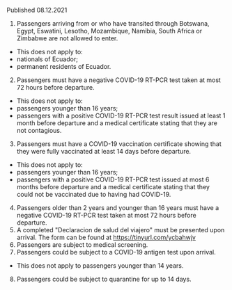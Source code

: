 Published 08.12.2021
1. Passengers arriving from or who have transited through Botswana, Egypt, Eswatini, Lesotho, Mozambique, Namibia, South Africa or Zimbabwe are not allowed to enter.
- This does not apply to:
- nationals of Ecuador;
- permanent residents of Ecuador.
2. Passengers must have a negative COVID-19 RT-PCR test taken at most 72 hours before departure.
- This does not apply to:
- passengers younger than 16 years;
- passengers with a positive COVID-19 RT-PCR test result issued at least 1 month before departure and a medical certificate stating that they are not contagious.
3. Passengers must have a COVID-19 vaccination certificate showing that they were fully vaccinated at least 14 days before departure.
- This does not apply to:
- passengers younger than 16 years;
- passengers with a positive COVID-19 RT-PCR test issued at most 6 months before departure and a medical certificate stating that they could not be vaccinated due to having had COVID-19.
4. Passengers older than 2 years and younger than 16 years must have a negative COVID-19 RT-PCR test taken at most 72 hours before departure.
5. A completed "Declaracion de salud del viajero" must be presented upon arrival. The form can be found at <a href="https://tinyurl.com/ycbahwjv">https://tinyurl.com/ycbahwjv</a>
6. Passengers are subject to medical screening.
7. Passengers could be subject to a COVID-19 antigen test upon arrival.
- This does not apply to passengers younger than 14 years.
8. Passengers could be subject to quarantine for up to 14 days.